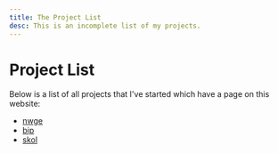 ```yaml
---
title: The Project List
desc: This is an incomplete list of my projects.
---
```


# Project List

Below is a list of all projects that I've started which have a page on this
website:

* [nwge](/nwge)
* [bip](/bip)
* [skol](/skol)
